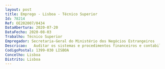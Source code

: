 ```yaml
--- 
layout: post
title: Emprego - Lisboa - Técnico Superior
Id: 78214
Ref: OE202007/0434
DataAbertura: 2020-07-20
DataFecho: 2020-08-03
Trabalho: Técnico Superior
Empregador: Secretaria-Geral do Ministério dos Negócios Estrangeiros
Descricao:   Auditar os sistemas e procedimentos financeiros e contabilísticos dos serviços sujeitos à tutela do Ministro dos Negócios Estrangeiros    Reavaliar indícios de irregularidades e incumprimento de normas na área financeira dos serviços   Elaborar relatórios das ações inspetivas, apresentando recomendações e propostas que contribuam para o melhoramento dos serviços   Promoção e divulgação das normas em vigor na área financeira   Assegurar a participação da IGDC no Conselho Coordenador do Sistema de Controlo Interno da Administração Financeira do Estado (SCI)    Elaborar pareceres e estudos identificando as metodologias mais adequadas para a resolução de problemas (potenciais ou já existentes)   Avaliar as áreas de maior risco financeiro   Realizar ações de controlo transversais   Averiguar se o controlo operacional, desenvolvido ao nível dos serviços, está a ser eficaz.
CodigoPostal: 1399-030 LISBOA
Concelho: Lisboa
Distrito: Lisboa
--- 
```

